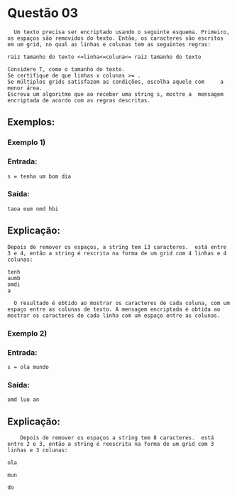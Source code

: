 # Questão 03

      Um texto precisa ser encriptado usando o seguinte esquema. Primeiro, os espaços são removidos do texto. Então, os caracteres são escritos em um grid, no qual as linhas e colunas tem as seguintes regras:

    raiz tamanho do texto <=linha<=coluna<= raiz tamanho do texto

    Considere T, como o tamanho do texto.
    Se certifique de que linhas x colunas >= .
    Se múltiplos grids satisfazem as condições, escolha aquele com     a menor área.
    Escreva um algoritmo que ao receber uma string s, mostre a  mensagem encriptada de acordo com as regras descritas.

## Exemplos:


### Exemplo 1)

### Entrada:

    s = tenha um bom dia


### Saída:

    taoa eum nmd hbi


## Explicação:

    Depois de remover os espaços, a string tem 13 caracteres.  está entre 3 e 4, então a string é rescrita na forma de um grid com 4 linhas e 4 colunas:

    tenh
    aumb
    omdi
    a

      O resultado é obtido ao mostrar os caracteres de cada coluna, com um espaço entre as colunas de texto. A mensagem encriptada é obtida ao mostrar os caracteres de cada linha com um espaço entre as colunas.


### Exemplo 2)

### Entrada:

    s = ola mundo


### Saída:

    omd luo an


## Explicação:

        Depois de remover os espaços a string tem 8 caracteres.  está entre 2 e 3, então a string é reescrita na forma de um grid com 3 linhas e 3 colunas:

    ola

    mun

    do

